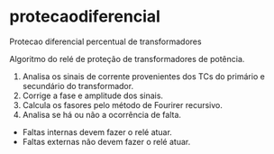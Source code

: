# protecaodiferencial
Protecao diferencial percentual de transformadores

Algoritmo do relé de proteção de transformadores de potência.

1. Analisa os sinais de corrente provenientes dos TCs do primário e secundário do transformador.
2. Corrige a fase e amplitude dos sinais.
3. Calcula os fasores pelo método de Fourirer recursivo.
4. Analisa se há ou não a ocorrência de falta.

- Faltas internas devem fazer o relé atuar.
- Faltas externas não devem fazer o relé atuar.
